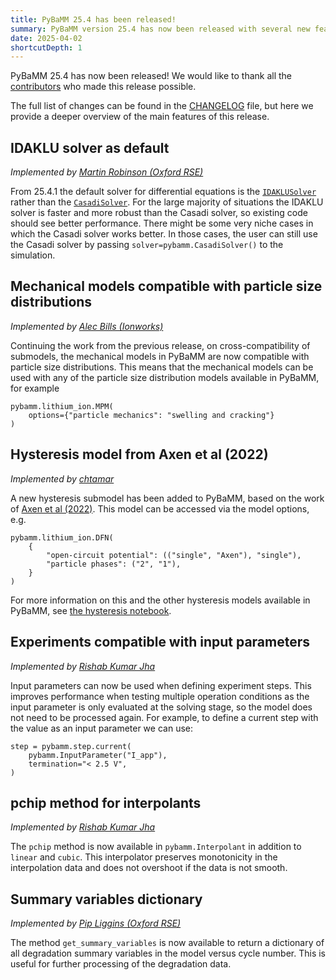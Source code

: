 ```yaml
---
title: PyBaMM 25.4 has been released!
summary: PyBaMM version 25.4 has now been released with several new features and improvements.
date: 2025-04-02
shortcutDepth: 1
---
```


PyBaMM 25.4 has now been released! We would like to thank all the [contributors](https://pybamm.org/teams/) who made this release possible.

The full list of changes can be found in the [CHANGELOG](https://pybamm.org/changelog/) file, but here we provide a deeper overview of the main features of this release.

## IDAKLU solver as default
_Implemented by [Martin Robinson (Oxford RSE)](https://github.com/martinjrobins)_

From 25.4.1 the default solver for differential equations is the [`IDAKLUSolver`](https://docs.pybamm.org/en/latest/source/api/solvers/idaklu_solver.html) rather than the [`CasadiSolver`](https://docs.pybamm.org/en/latest/source/api/solvers/casadi_solver.html). For the large majority of situations the IDAKLU solver is faster and more robust than the Casadi solver, so existing code should see better performance. There might be some very niche cases in which the Casadi solver works better. In those cases, the user can still use the Casadi solver by passing `solver=pybamm.CasadiSolver()` to the simulation.

## Mechanical models compatible with particle size distributions
_Implemented by [Alec Bills (Ionworks)](https://github.com/aabills)_

Continuing the work from the previous release, on cross-compatibility of submodels, the mechanical models in PyBaMM are now compatible with particle size distributions. This means that the mechanical models can be used with any of the particle size distribution models available in PyBaMM, for example

```python3
pybamm.lithium_ion.MPM(
    options={"particle mechanics": "swelling and cracking"}
)
```

## Hysteresis model from Axen et al (2022)
_Implemented by [chtamar](https://github.com/chtamar)_

A new hysteresis submodel has been added to PyBaMM, based on the work of [Axen et al (2022)](https://doi.org/10.1016/j.est.2022.103985). This model can be accessed via the model options, e.g.

```python3
pybamm.lithium_ion.DFN(
    {
        "open-circuit potential": (("single", "Axen"), "single"),
        "particle phases": ("2", "1"),
    }
)
```

For more information on this and the other hysteresis models available in PyBaMM, see [the hysteresis notebook](https://docs.pybamm.org/en/stable/source/examples/notebooks/models/differential-capacity-hysteresis-state.html).

## Experiments compatible with input parameters
_Implemented by [Rishab Kumar Jha](https://github.com/Rishab87)_

Input parameters can now be used when defining experiment steps. This improves performance when testing multiple operation conditions as the input parameter is only evaluated at the solving stage, so the model does not need to be processed again. For example, to define a current step with the value as an input parameter we can use:

```python3
step = pybamm.step.current(
    pybamm.InputParameter("I_app"),
    termination="< 2.5 V",
)
```

## pchip method for interpolants
_Implemented by [Rishab Kumar Jha](https://github.com/Rishab87)_

The `pchip` method is now available in `pybamm.Interpolant` in addition to `linear` and `cubic`. This interpolator preserves monotonicity in the interpolation data and does not overshoot if the data is not smooth.

## Summary variables dictionary
_Implemented by [Pip Liggins (Oxford RSE)](https://github.com/pipliggins)_

The method `get_summary_variables` is now available to return a dictionary of all degradation summary variables in the model versus cycle number. This is useful for further processing of the degradation data.
